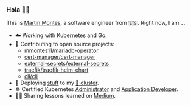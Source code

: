 ### Hola 👋🏻

This is [Martin Montes](https://mmontes11.github.io/), a software engineer from 🇪🇸. Right now, I am ...

- ☁️ Working with Kubernetes and Go.
- 🌱 Contributing to open source projects:
  - [mmontes11/mariadb-operator](https://github.com/mmontes11/mariadb-operator)
  - [cert-manager/cert-manager](https://github.com/cert-manager/cert-manager)
  - [external-secrets/external-secrets](https://github.com/external-secrets/external-secrets)
  - [traefik/traefik-helm-chart](https://github.com/traefik/traefik-helm-chart)
  - [cli/cli](https://github.com/cli/cli)
- 🚀 Deploying [stuff](https://github.com/mmontes11/k8s-infrastructure) to my [🍓 cluster](https://github.com/mmontes11/k8s-bootstrap).
- ☸️ Certified Kubernetes [Administrator](https://drive.google.com/file/d/17hfWEJOfYl1HOLmX5yRH4It0xbykv9Nz/view?usp=sharing) and [Application Developer](https://drive.google.com/file/d/1QPePQZHekaEWu-A4Hl-B1ZwM5Yedna_d/view?usp=sharing).
- ✍🏻 Sharing lessons learned on [Medium](https://medium.com/@mmontes11).

